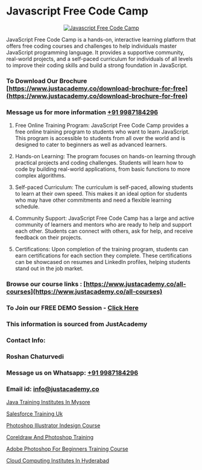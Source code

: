 # Javascript Free Code Camp

<p align="center">
  <a href="https://justacademy.co/course-detail/javascript-training">
    <img src="https://justacademy.co/storage2/course_image/1676636853_course_image.webp" alt="Javascript Free Code Camp">
  </a>
</p>


JavaScript Free Code Camp is a hands-on, interactive learning platform that offers free coding courses and challenges to help individuals master JavaScript programming language. It provides a supportive community, real-world projects, and a self-paced curriculum for individuals of all levels to improve their coding skills and build a strong foundation in JavaScript.
### To Download Our Brochure [https://www.justacademy.co/download-brochure-for-free](https://www.justacademy.co/download-brochure-for-free)
### Message us for more information [+91 9987184296](https://api.whatsapp.com/send?phone=919987184296)
1) Free Online Training Program: JavaScript Free Code Camp provides a free online training program to students who want to learn JavaScript. This program is accessible to students from all over the world and is designed to cater to beginners as well as advanced learners.

2) Hands-on Learning: The program focuses on hands-on learning through practical projects and coding challenges. Students will learn how to code by building real-world applications, from basic functions to more complex algorithms.

3) Self-paced Curriculum: The curriculum is self-paced, allowing students to learn at their own speed. This makes it an ideal option for students who may have other commitments and need a flexible learning schedule.

4) Community Support: JavaScript Free Code Camp has a large and active community of learners and mentors who are ready to help and support each other. Students can connect with others, ask for help, and receive feedback on their projects.

5) Certifications: Upon completion of the training program, students can earn certifications for each section they complete. These certifications can be showcased on resumes and LinkedIn profiles, helping students stand out in the job market.

### Browse our course links : [https://www.justacademy.co/all-courses](https://www.justacademy.co/all-courses) 
### To Join our FREE DEMO Session - [Click Here](https://www.justacademy.co/register-for-course-demo)


### This information is sourced from JustAcademy
### Contact Info:
### Roshan Chaturvedi
### Message us on Whatsapp: [+91 9987184296](https://api.whatsapp.com/send?phone=919987184296)
### Email id: [info@justacademy.co](mailto:info@justacademy.co)
                
[Java Training Institutes In Mysore](https://www.linkedin.com/pulse/java-training-institutes-mysore-justacademy-leicester-appke?trackingId=Ype%2FdM9rQQxqFrCZsJbHoQ%3D%3D&lipi=urn%3Ali%3Apage%3Ad_flagship3_company_admin%3BPIc21Xd3RP6vIx4zw3ky%2FQ%3D%3D)

[Salesforce Training Uk](https://www.linkedin.com/pulse/salesforce-training-uk-software-training-sunnyvale-0n01c?trackingId=4PnyKmp%2BdxCa19OHUyhYzw%3D%3D&lipi=urn%3Ali%3Apage%3Ad_flagship3_company_admin%3BviNdRu1RQq6I56HA85%2BzdA%3D%3D)

[Photoshop Illustrator Indesign Course](https://medium.com/@mistersumit961/photoshop-illustrator-indesign-course-1a91a8684b31)

[Coreldraw And Photoshop Training](https://medium.com/@akanshapatil/coreldraw-and-photoshop-training-3d57da10abd7)

[Adobe Photoshop For Beginners Training Course](https://justacademyin.github.io/justacademy/adobe-photoshop-for-beginners-training-course)

[Cloud Computing Institutes In Hyderabad](https://justacademyin.github.io/justacademy/cloud-computing-institutes-in-hyderabad)

